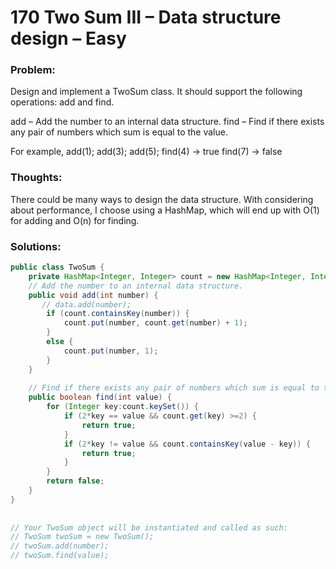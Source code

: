 # 170 Two Sum III – Data structure design – Easy

### Problem:
Design and implement a TwoSum class. It should support the following operations: add and find.

add – Add the number to an internal data structure.
find – Find if there exists any pair of numbers which sum is equal to the value.

For example,
add(1); add(3); add(5);
find(4) -> true
find(7) -> false

### Thoughts:
There could be many ways to design the data structure.
With considering about performance, I choose using a HashMap, which will end up with O(1) for adding and O(n) for finding.

### Solutions:

```java
public class TwoSum {
    private HashMap<Integer, Integer> count = new HashMap<Integer, Integer>();
    // Add the number to an internal data structure.
    public void add(int number) {
       // data.add(number);
        if (count.containsKey(number)) {
            count.put(number, count.get(number) + 1);
        }
        else {
            count.put(number, 1);
        }
    }
 
    // Find if there exists any pair of numbers which sum is equal to the value.
    public boolean find(int value) {
        for (Integer key:count.keySet()) {
            if (2*key == value && count.get(key) >=2) {
                return true;
            }
            if (2*key != value && count.containsKey(value - key)) {
                return true;
            }
        }
        return false;
    }
}
 
 
// Your TwoSum object will be instantiated and called as such:
// TwoSum twoSum = new TwoSum();
// twoSum.add(number);
// twoSum.find(value);
```